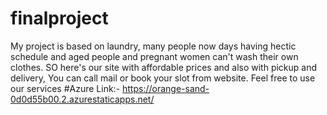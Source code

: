 # finalproject
My project is based on laundry, many people now days having hectic schedule and aged people and pregnant women can't wash their own clothes. SO here's our site with affordable prices and also with pickup and delivery, You can call mail or book your slot from website. Feel free to use our services #Azure Link:- https://orange-sand-0d0d55b00.2.azurestaticapps.net/
